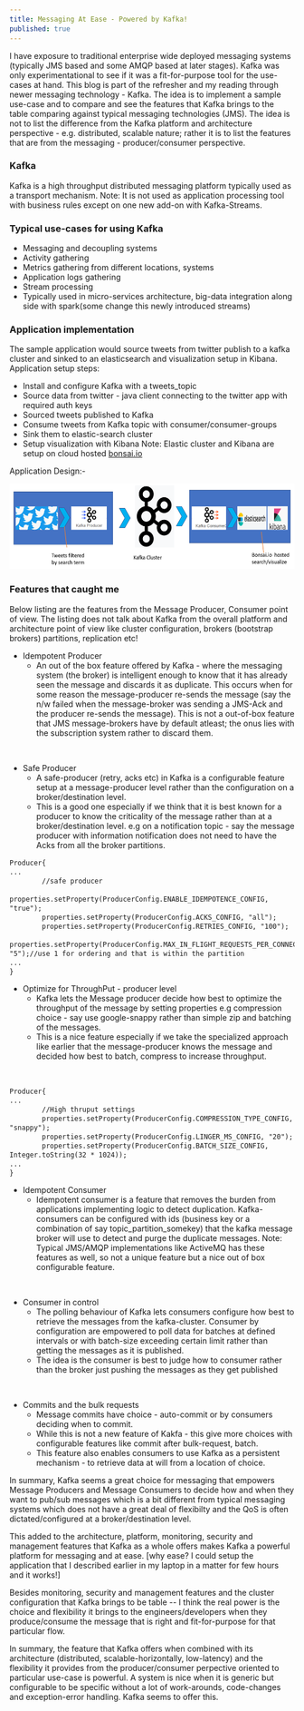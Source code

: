 ```yaml
---
title: Messaging At Ease - Powered by Kafka!
published: true
---
```


I have exposure to traditional enterprise wide deployed 
messaging systems (typically JMS based and some AMQP based at later 
stages). Kafka was only experimentational to see if it was a 
fit-for-purpose tool for the use-cases at hand. This blog is part of 
the refresher and my reading through newer messaging technology - 
Kafka. The idea is to implement a sample use-case and to compare and 
see the features that Kafka brings to the table comparing against 
typical messaging technologies (JMS). The idea is not to list the 
difference from the Kafka platform and architecture perspective - 
e.g. distributed, scalable nature; rather it is to list the features 
that are from the messaging - producer/consumer perspective. 
 
### Kafka 
Kafka is a high throughput distributed messaging platform 
typically used as a transport mechanism. Note: It is not used as 
application processing tool with business rules except on one new 
add-on with Kafka-Streams.

### Typical use-cases for using Kafka
* Messaging and decoupling systems  
* Activity gathering
* Metrics gathering from different locations, systems
* Application logs gathering
* Stream processing 
* Typically used in micro-services architecture, big-data integration
 along side with spark(some change this newly introduced streams)

### Application implementation 

The sample application would source tweets from twitter publish to 
a kafka cluster and sinked to an elasticsearch and visualization 
setup in Kibana. Application setup steps:
 
* Install and configure Kafka with a tweets_topic 
* Source data from twitter - java client connecting to the twitter 
app with required auth keys
* Sourced tweets published to Kafka
* Consume tweets from Kafka topic with consumer/consumer-groups
* Sink them to elastic-search cluster
* Setup visualization with Kibana
Note: Elastic cluster and Kibana are setup on cloud hosted [bonsai.io](https://bonsai.io/)

Application Design:-

<img src="/assets/images/Messaging-Kafka-Application_Arch.PNG" 
width="700" height="150" />

### Features that caught me

Below listing are the features from the Message Producer, Consumer 
point of view. The listing does not talk about Kafka from the overall
 platform and architecture point of view like cluster configuration, 
 brokers (bootstrap brokers) partitions, replication etc! 
 
* Idempotent Producer
    - An out of the box feature offered by Kafka - where the 
    messaging system (the broker) is intelligent enough to know that 
    it has already seen the message and discards it as duplicate. 
    This occurs when for some reason the message-producer re-sends 
    the message (say the n/w failed when the message-broker was 
    sending a JMS-Ack and the producer re-sends the message). This 
    is not a out-of-box feature that JMS message-brokers have by 
    default atleast; the onus lies with the subscription system 
    rather to discard them.  
    
<br/>

* Safe Producer 
   - A safe-producer (retry, acks etc) in Kafka is a configurable 
   feature setup at a message-producer level rather than the configuration on a 
   broker/destination level. 
   - This is a good one especially if we think that it is best known 
   for a producer to know the criticality of the message rather than 
   at a broker/destination level. e.g on a notification topic - say 
   the message producer with information notification does not need 
   to have the Acks from all the broker partitions. 

```console
Producer{
...
        //safe producer
        properties.setProperty(ProducerConfig.ENABLE_IDEMPOTENCE_CONFIG, "true");
        properties.setProperty(ProducerConfig.ACKS_CONFIG, "all");
        properties.setProperty(ProducerConfig.RETRIES_CONFIG, "100");
        properties.setProperty(ProducerConfig.MAX_IN_FLIGHT_REQUESTS_PER_CONNECTION, "5");//use 1 for ordering and that is within the partition
...        
}
```

* Optimize for ThroughPut - producer level
    - Kafka lets the Message producer decide how best to 
    optimize the throughput of the message by setting properties e.g 
    compression choice - say use google-snappy rather than simple zip
     and batching of the messages. 
    - This is a nice feature especially if we take the specialized 
    approach like earlier that the message-producer knows the message
     and decided how best to batch, compress to increase throughput.  
<br/>
  
```console
Producer{
...
        //High thruput settings
        properties.setProperty(ProducerConfig.COMPRESSION_TYPE_CONFIG, "snappy");
        properties.setProperty(ProducerConfig.LINGER_MS_CONFIG, "20");
        properties.setProperty(ProducerConfig.BATCH_SIZE_CONFIG, Integer.toString(32 * 1024));
...
}
```

* Idempotent Consumer
    - Idempotent consumer is a feature that removes the 
    burden from applications implementing logic to detect 
    duplication. Kafka-consumers can be configured with ids (business
     key or a combination of say topic_partition_somekey) that the 
    kafka message broker will use to detect and purge the duplicate 
    messages. Note: Typical JMS/AMQP implementations like ActiveMQ 
    has these features as well, so not a unique feature but a nice 
    out of box configurable feature.
    
<br/>
    
* Consumer in control 
    - The polling behaviour of Kafka lets consumers configure how 
    best to retrieve the messages from the kafka-cluster. Consumer 
    by configuration are empowered to poll data for batches at 
    defined intervals or with batch-size exceeding certain limit 
    rather than getting the messages as it is published. 
    - The idea is the consumer is best to judge how to consumer 
    rather than the broker just pushing the messages as they get 
    published

<br/>       

* Commits and the bulk requests
    - Message commits have choice - auto-commit or by consumers 
    deciding when to commit. 
    - While this is not a new feature of Kakfa - this give more 
    choices with configurable features like commit after 
    bulk-request, batch. 
    - This feature also enables consumers to use Kafka as a 
    persistent mechanism - to retrieve data at will from a location 
    of choice. 
    
In summary, Kafka seems a great choice for messaging that empowers 
Message Producers and Message Consumers to decide how and when they 
want to pub/sub messages which is a bit different from typical 
messaging systems which does not have a great deal of flexibilty 
and the QoS is often dictated/configured at a broker/destination 
level. 

This added to the architecture, platform, monitoring, security and 
management features that Kafka as a whole offers makes Kafka a 
powerful platform for messaging and at ease. [why ease? I could setup
 the application that I described earlier in my laptop in a matter 
 for few hours and it works!]
 

Besides monitoring, security and management features and the cluster 
configuration that Kafka brings to be table -- I think the real power
is the choice and flexibility it brings to the engineers/developers 
when they produce/consume the message that is right and 
fit-for-purpose for that particular flow.

In summary, the feature that Kafka offers when combined with its architecture (distributed, scalable-horizontally, low-latency) and the flexibility it provides from the producer/consumer perpective oriented to particular use-case is powerful. A system is nice when it is generic but configurable to be specific without a lot of work-arounds, code-changes and exception-error handling. Kafka seems to offer this.
    
